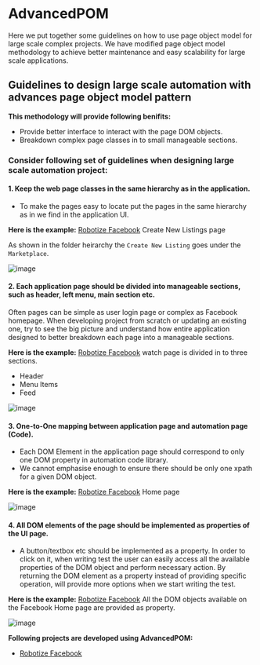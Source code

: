 # AdvancedPOM
Here we put together some guidelines on how to use page object model for large scale complex projects. 
We have modified page object model methodology to achieve better maintenance and easy scalability for large scale applications. 

<h2>Guidelines to design large scale automation with advances page object model pattern</h2>

**This methodology will provide following benifits:**
*	Provide better interface to interact with the page DOM objects.
*	Breakdown complex page classes in to small manageable sections.


<h3>Consider following set of guidelines when designing large scale automation project:</h3>
<h4>1.	Keep the web page classes in the same hierarchy as in the application.</h4>
 
 * To make the pages easy to locate put the pages in the same hierarchy as in we find in the application UI.
 
 
**Here is the example:** [Robotize Facebook](https://github.com/IRobotizeInternet/Facebook) Create New Listings page
 
 As shown in the folder heirarchy the `Create New Listing` goes under the `Marketplace`.
 
![image](https://user-images.githubusercontent.com/83523058/117238803-67c35200-ade2-11eb-8021-76cb78b23b2d.png)


 
<h4>2.	Each application page should be divided into manageable sections, such as header, left menu, main section etc. </h4>
Often pages can be simple as user login page or complex as Facebook homepage. When developing project from scratch or updating an existing one, try to see the big picture and understand how entire application designed to better breakdown each page into a manageable sections. 

**Here is the example:** [Robotize Facebook](https://github.com/IRobotizeInternet/Facebook/tree/master/Robotize.BLL/App/LoggedIn/Pages/Watch) watch page is divided in to three sections.
* Header
* Menu Items
* Feed

![image](https://user-images.githubusercontent.com/83523058/117239249-46af3100-ade3-11eb-9e18-45b47f2d1a67.png)


<h4>3.	One-to-One mapping between application page and automation page (Code).</h4>

* Each DOM Element in the application page should correspond to only one DOM property in automation code library.
* We cannot emphasise enough to ensure there should be only one xpath for a given DOM object. 

**Here is the example:** [Robotize Facebook](https://github.com/IRobotizeInternet/Facebook/blob/master/Robotize.BLL/App/LoggedIn/Pages/Home/PageHome.cs) Home page

![image](https://user-images.githubusercontent.com/83523058/117241075-25e8da80-ade7-11eb-8e7b-ce571215d252.png)

<h4>4.	All DOM elements of the page should be implemented as properties of the UI page. </h4>

* A button/textbox etc should be implemented as a property. In order to click on it, when writing test the user can easily access all the available properties of the DOM object  and perform necessary action. By returning the DOM element as a property instead of providing specific operation, will provide more options when we start writing the test.

**Here is the example:** [Robotize Facebook](https://github.com/IRobotizeInternet/Facebook/blob/master/Robotize.BLL/App/LoggedIn/Pages/Home/PageHome.cs) All the DOM objects available on the Facebook Home page are provided as property. 

![image](https://user-images.githubusercontent.com/83523058/117241533-3b123900-ade8-11eb-80c3-6faad4ca0b96.png)


**Following projects are developed using AdvancedPOM:**
* [Robotize Facebook](https://github.com/IRobotizeInternet/Facebook)
